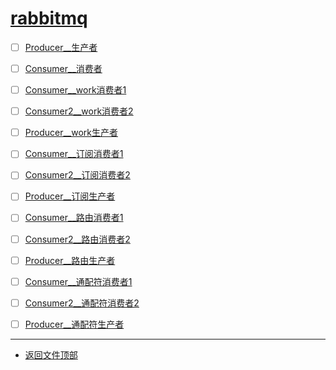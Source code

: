 
# [rabbitmq](../README.md)

- [ ] [Producer__生产者](cpucode_rabbitmq/src/main/java/com/cpucode/rabbitmq/simple/Producer.java)
- [ ] [Consumer__消费者](cpucode_rabbitmq/src/main/java/com/cpucode/rabbitmq/simple/Consumer.java)

- [ ] [Consumer__work消费者1](cpucode_rabbitmq/src/main/java/com/cpucode/rabbitmq/work/Consumer1.java)
- [ ] [Consumer2__work消费者2](cpucode_rabbitmq/src/main/java/com/cpucode/rabbitmq/work/Consumer2.java)
- [ ] [Producer__work生产者](cpucode_rabbitmq/src/main/java/com/cpucode/rabbitmq/work/Producer.java)

- [ ] [Consumer__订阅消费者1](cpucode_rabbitmq/src/main/java/com/cpucode/rabbitmq/ps/Consumer1.java)
- [ ] [Consumer2__订阅消费者2](cpucode_rabbitmq/src/main/java/com/cpucode/rabbitmq/ps/Consumer2.java)
- [ ] [Producer__订阅生产者](cpucode_rabbitmq/src/main/java/com/cpucode/rabbitmq/ps/Producer.java)

- [ ] [Consumer__路由消费者1](cpucode_rabbitmq/src/main/java/com/cpucode/rabbitmq/routing/Consumer1.java)
- [ ] [Consumer2__路由消费者2](cpucode_rabbitmq/src/main/java/com/cpucode/rabbitmq/routing/Consumer2.java)
- [ ] [Producer__路由生产者](cpucode_rabbitmq/src/main/java/com/cpucode/rabbitmq/routing/Producer.java)

- [ ] [Consumer__通配符消费者1](cpucode_rabbitmq/src/main/java/com/cpucode/rabbitmq/topic/Consumer1.java)
- [ ] [Consumer2__通配符消费者2](cpucode_rabbitmq/src/main/java/com/cpucode/rabbitmq/topic/Consumer2.java)
- [ ] [Producer__通配符生产者](cpucode_rabbitmq/src/main/java/com/cpucode/rabbitmq/topic/Producer.java)

-----------------

- [返回文件顶部](../README.md)